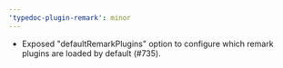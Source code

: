 ```yaml
---
'typedoc-plugin-remark': minor
---
```


- Exposed "defaultRemarkPlugins" option to configure which remark plugins are loaded by default (#735).
